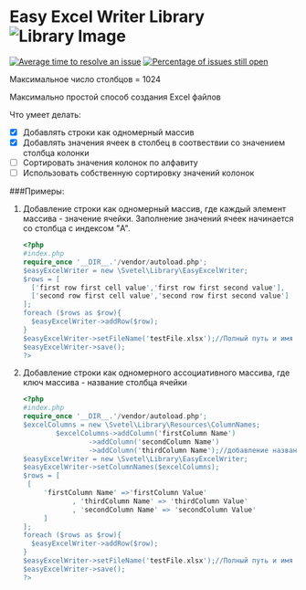 # Easy Excel Writer Library  ![Library Image](http://www.fontstuff.com/excel/images/icon_excel_2010.jpg)
[![Average time to resolve an issue](http://isitmaintained.com/badge/resolution/svetel/easy-excel-writer-library.svg)](http://isitmaintained.com/project/svetel/easy-excel-writer-library "Average time to resolve an issue")
[![Percentage of issues still open](http://isitmaintained.com/badge/open/svetel/easy-excel-writer-library.svg)](http://isitmaintained.com/project/svetel/easy-excel-writer-library "Percentage of issues still open")


Максимальное число столбцов = 1024

Максимально простой способ создания Excel файлов

Что умеет делать:

- [x] Добавлять строки как одномерный массив
- [x] Добавлять значения ячеек в столбец в соотвествии со значением столбца колонки
- [ ] Сортировать значения колонок по алфавиту
- [ ] Использовать собственную сортировку значений колонок

###Примеры:

1. Добавление строки как одномерный массив, где каждый элемент 
массива - значение ячейки. Заполнение значений ячеек начинается со столбца с 
индексом "A". 

    ```php
    <?php 
    #index.php
    require_once '__DIR__.'/vendor/autoload.php';
    $easyExcelWriter = new \Svetel\Library\EasyExcelWriter;
    $rows = [
      ['first row first cell value','first row first second value'],
      ['second row first cell value','second row first second value']
    ];
    foreach ($rows as $row){
      $easyExcelWriter->addRow($row);
    }
    $easyExcelWriter->setFileName('testFile.xlsx');//Полный путь и имя файла
    $easyExcelWriter->save();
    ?>
    ```

2. Добавление строки как одномерного ассоциативного массива, где ключ массива - 
название столбца ячейки

    ```php
    <?php 
    #index.php
    require_once '__DIR__.'/vendor/autoload.php';
    $excelColumns = new \Svetel\Library\Resources\ColumnNames;
            $excelColumns->addColumn('firstColumn Name')
                    ->addColumn('secondColumn Name')
                    ->addColumn('thirdColumn Name');//добавление названий колонок
    $easyExcelWriter = new \Svetel\Library\EasyExcelWriter;
    $easyExcelWriter->setColumnNames($excelColumns);
    $rows = [
     [ 
         'firstColumn Name' =>'firstColumn Value'
                , 'thirdColumn Name' => 'thirdColumn Value'
                , 'secondColumn Name' => 'secondColumn Value'
         ]
    ];
    foreach ($rows as $row){
      $easyExcelWriter->addRow($row);
    }
    $easyExcelWriter->setFileName('testFile.xlsx');//Полный путь и имя файла
    $easyExcelWriter->save();
    ?>
    ```
